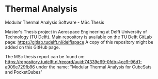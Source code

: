 # Thermal Analysis
Modular Thermal Analysis Software - MSc Thesis

Master's Thesis project in Aerospace Engineering at Delft University of Technology (TU Delft).
Main repository is available on the TU Delft GitLab page: https://gitlab.tudelft.nl/delfispace
A copy of this repository might be added on this GitHub page.

The MSc thesis report can be found on: https://repository.tudelft.nl/record/uuid:74339e69-0fdb-4ce9-96d1-a909e729fb96
under the name: "Modular Thermal Analysis for CubeSats and PocketQubes"
